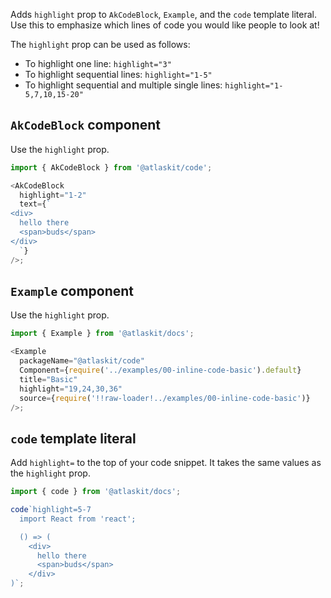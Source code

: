 Adds `highlight` prop to `AkCodeBlock`, `Example`, and the `code` template literal.
Use this to emphasize which lines of code you would like people to look at!

The `highlight` prop can be used as follows:

- To highlight one line:
  `highlight="3"`
- To highlight sequential lines:
  `highlight="1-5"`
- To highlight sequential and multiple single lines:
  `highlight="1-5,7,10,15-20"`

## `AkCodeBlock` component

Use the `highlight` prop.

```js
import { AkCodeBlock } from '@atlaskit/code';

<AkCodeBlock
  highlight="1-2"
  text={`
<div>
  hello there
  <span>buds</span>
</div>
  `}
/>;
```

## `Example` component

Use the `highlight` prop.

```js
import { Example } from '@atlaskit/docs';

<Example
  packageName="@atlaskit/code"
  Component={require('../examples/00-inline-code-basic').default}
  title="Basic"
  highlight="19,24,30,36"
  source={require('!!raw-loader!../examples/00-inline-code-basic')}
/>;
```

## `code` template literal

Add `highlight=` to the top of your code snippet.
It takes the same values as the `highlight` prop.

```js
import { code } from '@atlaskit/docs';

code`highlight=5-7
  import React from 'react';

  () => (
    <div>
      hello there
      <span>buds</span>
    </div>
)`;
```
